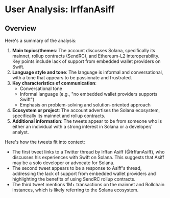 # User Analysis: IrffanAsiff

## Overview

Here's a summary of the analysis:

1. **Main topics/themes**: The account discusses Solana, specifically its mainnet, rollup contracts (SendRC), and Ethereum-L2 interoperability. Key points include lack of support from embedded wallet providers on Swift.
2. **Language style and tone**: The language is informal and conversational, with a tone that appears to be passionate and frustrated.
3. **Key characteristics of communication**:
	* Conversational tone
	* Informal language (e.g., "no embedded wallet providers supports Swift")
	* Emphasis on problem-solving and solution-oriented approach
4. **Ecosystem or project**: The account advertises the Solana ecosystem, specifically its mainnet and rollup contracts.
5. **Additional information**: The tweets appear to be from someone who is either an individual with a strong interest in Solana or a developer/ analyst.

Here's how the tweets fit into context:

* The first tweet links to a Twitter thread by Irffan Asiff (@IrffanAsiff), who discusses his experiences with Swift on Solana. This suggests that Asiff may be a solo developer or advocate for Solana.
* The second tweet appears to be a response to Asiff's thread, addressing the lack of support from embedded wallet providers and highlighting the benefits of using SendRC rollup contracts.
* The third tweet mentions 1M+ transactions on the mainnet and Rollchain instances, which is likely referring to the Solana ecosystem.